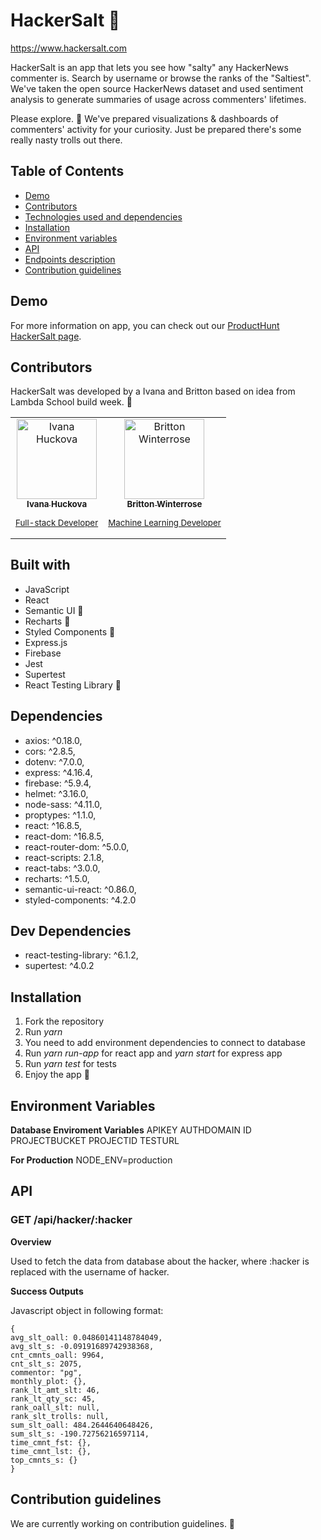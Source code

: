 # HackerSalt 🧂

https://www.hackersalt.com

HackerSalt is an app that lets you see how "salty" any HackerNews commenter is. Search by username or browse the ranks of the "Saltiest". We've taken the open source HackerNews dataset and used sentiment analysis to generate summaries of usage across commenters' lifetimes.

Please explore. 🙂 We've prepared visualizations & dashboards of commenters' activity for your curiosity. Just be prepared there's some really nasty trolls out there.

## Table of Contents

- [Demo](#demo)
- [Contributors](#contributors)
- [Technologies used and dependencies](#built-with)
- [Installation](#installation)
- [Environment variables](#environment-variables)
- [API](#api)
- [Endpoints description](#endpoints-description)
- [Contribution guidelines](#contribution-guidelines)

## Demo

For more information on app, you can check out our [ProductHunt HackerSalt page](https://www.producthunt.com/posts/hackersalt/).

## Contributors

HackerSalt was developed by a Ivana and Britton based on idea from Lambda School build week. 🚀

<table>
	<tr>
		<td align="center">
			<a href="https://github.com/ivanahuckova">
				<img src="https://avatars1.githubusercontent.com/u/30407135?s=460&v=4" width="128px;" alt="Ivana Huckova"/>
				<br />
				<sub>
					<b>Ivana Huckova</b>
					<p>Full-stack Developer</p>
				</sub>
			</a>
		</td>
		<td align="center">
			<a href="https://github.com/BrittonWinterrose">
				<img src="https://avatars0.githubusercontent.com/u/12835712?s=460&v=4" width="128px;" alt="Britton Winterrose"/>
				<br />
				<sub>
					<b>Britton Winterrose</b>
					<p>Machine Learning Developer</p>
				</sub>
			</a>
		</td>
  </tr>
</table>

## Built with

- JavaScript
- React
- Semantic UI 🧡
- Recharts 💙
- Styled Components 💜
- Express.js
- Firebase
- Jest
- Supertest
- React Testing Library 🐐

## Dependencies

- axios: ^0.18.0,
- cors: ^2.8.5,
- dotenv: ^7.0.0,
- express: ^4.16.4,
- firebase: ^5.9.4,
- helmet: ^3.16.0,
- node-sass: ^4.11.0,
- proptypes: ^1.1.0,
- react: ^16.8.5,
- react-dom: ^16.8.5,
- react-router-dom: ^5.0.0,
- react-scripts: 2.1.8,
- react-tabs: ^3.0.0,
- recharts: ^1.5.0,
- semantic-ui-react: ^0.86.0,
- styled-components: ^4.2.0

## Dev Dependencies

- react-testing-library: ^6.1.2,
- supertest: ^4.0.2

## Installation

1. Fork the repository
1. Run _yarn_
1. You need to add environment dependencies to connect to database
1. Run _yarn run-app_ for react app and _yarn start_ for express app
1. Run _yarn test_ for tests
1. Enjoy the app 🙂

## Environment Variables

**Database Enviroment Variables**
APIKEY
AUTHDOMAIN
ID
PROJECTBUCKET
PROJECTID
TESTURL

**For Production**
NODE_ENV=production

## API

### GET /api/hacker/:hacker

**Overview**

Used to fetch the data from database about the hacker, where :hacker is replaced with the username of hacker.

**Success Outputs**

Javascript object in following format:

```
{
avg_slt_oall: 0.04860141148784049,
avg_slt_s: -0.09191689742938368,
cnt_cmnts_oall: 9964,
cnt_slt_s: 2075,
commentor: "pg",
monthly_plot: {},
rank_lt_amt_slt: 46,
rank_lt_qty_sc: 45,
rank_oall_slt: null,
rank_slt_trolls: null,
sum_slt_oall: 484.2644640648426,
sum_slt_s: -190.72756216597114,
time_cmnt_fst: {},
time_cmnt_lst: {},
top_cmnts_s: {}
}
```

## Contribution guidelines

We are currently working on contribution guidelines. 🙂
